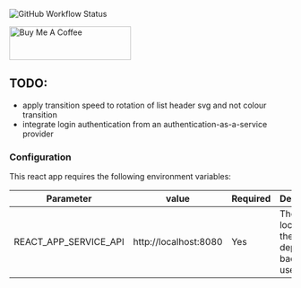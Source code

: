 ![GitHub Workflow Status](https://img.shields.io/github/workflow/status/anzbrown/dashboard-menu-client/Node.js%20CI)

<a href="https://www.buymeacoffee.com/adambrown" target="_blank"><img src="https://cdn.buymeacoffee.com/buttons/v2/default-violet.png" alt="Buy Me A Coffee" style="height: 60px !important;width: 217px !important;" ></a>

## TODO:

* apply transition speed to rotation of list header svg and not colour transition 
* integrate login authentication from an authentication-as-a-service provider

### Configuration
This react app requires the following environment variables:

| Parameter    	        | value 	            | Required 	| Description |
|-----------------------|-----------------------|-----------|---------------|
| REACT_APP_SERVICE_API | http://localhost:8080 | Yes       | The location of the deployed backend to use. |
